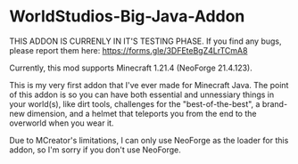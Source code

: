# WorldStudios-Big-Java-Addon

THIS ADDON IS CURRENLY IN IT'S TESTING PHASE. If you find any bugs, please report them here: https://forms.gle/3DFEteBgZ4LrTCmA8

Currently, this mod supports Minecraft 1.21.4 (NeoForge 21.4.123).

This is my very first addon that I've ever made for Minecraft Java. The point of this addon is so you can have both essential and unnessiary things in your world(s), like dirt tools, challenges for the "best-of-the-best", a brand-new dimension, and a helmet that teleports you from the end to the overworld when you wear it.

Due to MCreator's limitations, I can only use NeoForge as the loader for this addon, so I'm sorry if you don't use NeoForge.

